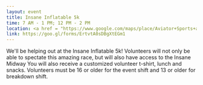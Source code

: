 ```yaml
---
layout: event
title: Insane Inflatable 5k
time: 7 AM - 1 PM; 12 PM - 2 PM
location: <a href = "https://www.google.com/maps/place/Aviator+Sports+and+Events+Center/@40.589686,-73.9002229,18z/data=!3m1!4b1!4m5!3m4!1s0x89c24305e5cac23b:0x66c57ca09f048f39!8m2!3d40.589686!4d-73.9002229">Aviator Sports & Event Center</a>, Brooklyn
link: https://goo.gl/forms/ErtvtA0sDBgXtEGm1
---
```

We'll be helping out at the Insane Inflatable 5k! Volunteers will not only be able to spectate this amazing race, but will also have access to the Insane Midway You will also receive a customized volunteer t-shirt, lunch and snacks. Volunteers must be 16 or older for the event shift and 13 or older for breakdown shift.